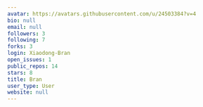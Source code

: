 ```yaml
---
avatar: https://avatars.githubusercontent.com/u/24503384?v=4
bio: null
email: null
followers: 3
following: 7
forks: 3
login: Xiaodong-Bran
open_issues: 1
public_repos: 14
stars: 8
title: Bran
user_type: User
website: null
---
```


